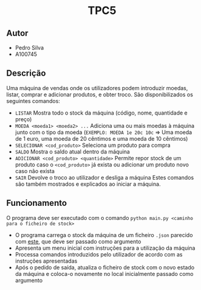 <h1 align="center">TPC5</h1>

## Autor
- Pedro Silva
- A100745

## Descrição

Uma máquina de vendas onde os utilizadores podem introduzir moedas, listar, comprar e adicionar produtos, e obter troco.
São disponibilizados os seguintes comandos:
- ```LISTAR``` Mostra todo o stock da máquina (código, nome, quantidade e preço)
- ```MOEDA <moeda1> <moeda2> ...``` Adiciona uma ou mais moedas à máquina junto com o tipo da moeda (```EXEMPLO: MOEDA 1e 20c 10c``` => Uma moeda de 1 euro, uma moeda de 20 cêntimos e uma moeda de 10 cêntimos)
- ```SELECIONAR <cod_produto>``` Seleciona um produto para compra
- ```SALDO``` Mostra o saldo atual dentro da máquina
- ```ADICIONAR <cod_produto> <quantidade>``` Permite repor stock de um produto caso o ```<cod_produto>``` já exista ou adicionar um produto novo caso não exista
- ```SAIR``` Devolve o troco ao utilizador e desliga a máquina
Estes comandos são também mostrados e explicados ao iniciar a máquina.

## Funcionamento

O programa deve ser executado com o comando ```python main.py <caminho para o ficheiro de stock>```
- O programa carrega o stock da máquina de um ficheiro ```.json``` parecido com [este](https://github.com/Pedrosilva03/PL2024/tree/main/TP5/data), que deve ser passado como argumento
- Apresenta um menu inicial com instruções para a utilização da máquina
- Processa comandos introduzidos pelo utilizador de acordo com as instruções apresentadas
- Após o pedido de saída, atualiza o ficheiro de stock com o novo estado da máquina e coloca-o novamente no local inicialmente passado como argumento